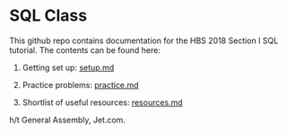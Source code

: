 # SQL Class

This github repo contains documentation for the HBS 2018 Section I SQL tutorial. The contents can be found here:

1. Getting set up: [setup.md](https://github.com/anitameh/sql-class/blob/master/setup.md)

2. Practice problems: [practice.md](https://github.com/anitameh/sql-class/blob/master/practice.md)

3. Shortlist of useful resources: [resources.md](https://github.com/anitameh/sql-class/blob/master/resources.md)

h/t General Assembly, Jet.com.